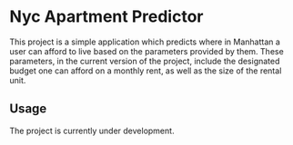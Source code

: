# Nyc Apartment Predictor

This project is a simple application which predicts where in Manhattan a user
can afford to live based on the parameters provided by them. 
These parameters, in the current version of the project, include the designated budget 
one can afford on a monthly rent, as well as the size of the rental unit.

## Usage

The project is currently under development. 
